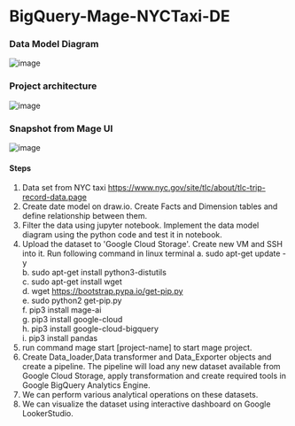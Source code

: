 # BigQuery-Mage-NYCTaxi-DE

### Data Model Diagram
![image](https://github.com/ankitgupta14011998/BigQuery-Mage-NYCTaxi-DE/assets/32798626/0ce0616a-a134-40a0-b244-aaa697f33f76)

### Project architecture

![image](https://github.com/ankitgupta14011998/BigQuery-Mage-NYCTaxi-DE/assets/32798626/b01971d2-a86f-42f0-912c-cc0baf058f7a)

### Snapshot from Mage UI

![image](https://github.com/ankitgupta14011998/BigQuery-Mage-NYCTaxi-DE/assets/32798626/cdf66eef-fa4a-43d7-b891-78891ce7c858)


#### Steps

1. Data set from NYC taxi https://www.nyc.gov/site/tlc/about/tlc-trip-record-data.page
2. Create date model on draw.io. Create Facts and Dimension tables and define relationship between them.
3. Filter the data using jupyter notebook. Implement the data model diagram using the python code and test it in notebook.
4. Upload the dataset to 'Google Cloud Storage'. Create new VM and SSH into it.
   Run following command in linux terminal
   a. sudo apt-get update -y <br>
   b. sudo apt-get install python3-distutils <br>
   c. sudo apt-get install wget <br>
   d. wget https://bootstrap.pypa.io/get-pip.py <br>
   e. sudo python2 get-pip.py <br>
   f. pip3 install mage-ai <br>
   g. pip3 install google-cloud <br>
   h. pip3 install google-cloud-bigquery <br>
   i. pip3 install pandas <br>
5. run command mage start [project-name] to start mage project.
6. Create Data_loader,Data transformer and Data_Exporter objects and create a pipeline. The pipeline will load any new dataset available from Google Cloud Storage, apply transformation and create required tools in Google BigQuery Analytics Engine.
7. We can perform various analytical operations on these datasets.
8. We can visualize the dataset using interactive dashboard on Google LookerStudio.


